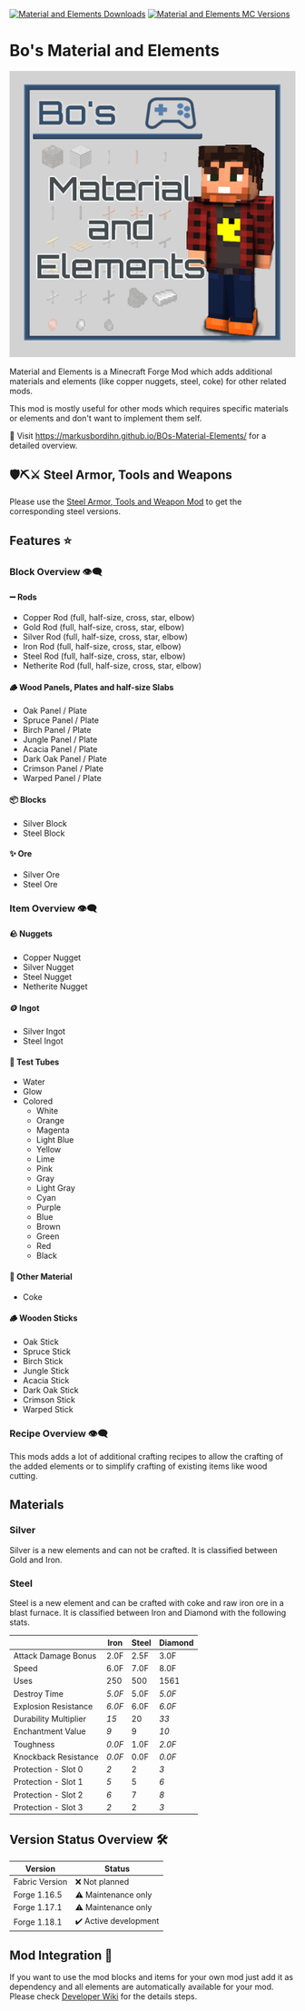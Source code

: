 [![Material and Elements Downloads](http://cf.way2muchnoise.eu/full_material-elements_downloads.svg)](https://www.curseforge.com/minecraft/mc-mods/material-elements)
[![Material and Elements MC Versions](http://cf.way2muchnoise.eu/versions/Minecraft_material-elements_all.svg)](https://www.curseforge.com/minecraft/mc-mods/material-elements)

# Bo's Material and Elements

![Bo's Material Elements][logo]

Material and Elements is a Minecraft Forge Mod which adds additional materials and elements (like copper nuggets, steel, coke) for other related mods.

This mod is mostly useful for other mods which requires specific materials or elements and don't want to implement them self.

🚀 Visit https://markusbordihn.github.io/BOs-Material-Elements/ for a detailed overview.

## 🛡️⛏️⚔️ Steel Armor, Tools and Weapons

Please use the [Steel Armor, Tools and Weapon Mod][steel-armor-tools-and-weapons] to get the corresponding steel versions.

## Features ⭐

### Block Overview 👁️‍🗨️

#### ➖ Rods

- Copper Rod (full, half-size, cross, star, elbow)
- Gold Rod (full, half-size, cross, star, elbow)
- Silver Rod (full, half-size, cross, star, elbow)
- Iron Rod (full, half-size, cross, star, elbow)
- Steel Rod (full, half-size, cross, star, elbow)
- Netherite Rod (full, half-size, cross, star, elbow)

#### 🪵 Wood Panels, Plates and half-size Slabs

- Oak Panel / Plate
- Spruce Panel / Plate
- Birch Panel / Plate
- Jungle Panel / Plate
- Acacia Panel / Plate
- Dark Oak Panel / Plate
- Crimson Panel / Plate
- Warped Panel / Plate

#### 📦 Blocks

- Silver Block
- Steel Block

#### ✨ Ore

- Silver Ore
- Steel Ore

### Item Overview 👁️‍🗨️

#### 🪨 Nuggets

- Copper Nugget
- Silver Nugget
- Steel Nugget
- Netherite Nugget

#### 🪙 Ingot

- Silver Ingot
- Steel Ingot

#### 🧪 Test Tubes

- Water
- Glow
- Colored
  - White
  - Orange
  - Magenta
  - Light Blue
  - Yellow
  - Lime
  - Pink
  - Gray
  - Light Gray
  - Cyan
  - Purple
  - Blue
  - Brown
  - Green
  - Red
  - Black

#### 🔭 Other Material

- Coke

#### 🪵 Wooden Sticks

- Oak Stick
- Spruce Stick
- Birch Stick
- Jungle Stick
- Acacia Stick
- Dark Oak Stick
- Crimson Stick
- Warped Stick

### Recipe Overview 👁️‍🗨️

This mods adds a lot of additional crafting recipes to allow the crafting of the added elements or to simplify crafting of existing items like wood cutting.

## Materials

### Silver

Silver is a new elements and can not be crafted.
It is classified between Gold and Iron.

### Steel

Steel is a new element and can be crafted with coke and raw iron ore in a blast furnace.
It is classified between Iron and Diamond with the following stats.

|                       | Iron   | Steel | Diamond |
| --------------------- | ------ | ----- | ------- |
| Attack Damage Bonus   | 2.0F   | 2.5F  | 3.0F    |
| Speed                 | 6.0F   | 7.0F  | 8.0F    |
| Uses                  | 250    | 500   | 1561    |
| Destroy Time          | _5.0F_ | 5.0F  | _5.0F_  |
| Explosion Resistance  | _6.0F_ | 6.0F  | _6.0F_  |
| Durability Multiplier | _15_   | 20    | _33_    |
| Enchantment Value     | _9_    | 9     | _10_    |
| Toughness             | _0.0F_ | 1.0F  | _2.0F_  |
| Knockback Resistance  | _0.0F_ | 0.0F  | _0.0F_  |
| Protection - Slot 0   | _2_    | 2     | _3_     |
| Protection - Slot 1   | _5_    | 5     | _6_     |
| Protection - Slot 2   | _6_    | 7     | _8_     |
| Protection - Slot 3   | _2_    | 2     | _3_     |

## Version Status Overview 🛠️

| Version        | Status                |
| -------------- | --------------------- |
| Fabric Version | ❌ Not planned        |
| Forge 1.16.5   | ⚠️ Maintenance only   |
| Forge 1.17.1   | ⚠️ Maintenance only   |
| Forge 1.18.1   | ✔️ Active development |

## Mod Integration 🚀

If you want to use the mod blocks and items for your own mod just add it as dependency and all elements are automatically available for your mod.
Please check [Developer Wiki][dev-wiki] for the details steps.

[logo]: src/main/resources/logo.png
[steel-armor-tools-and-weapons]: https://www.curseforge.com/minecraft/mc-mods/steel-armor-tools-and-weapons
[dev-wiki]: https://github.com/MarkusBordihn/BOs-Material-Elements/wiki
